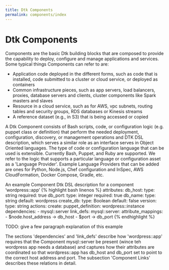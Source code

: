 ```yaml
---
title: Dtk Components
permalink: components/index
---
```


# Dtk Components

Components are the basic Dtk building blocks that are composed to provide the capability to deploy, configure and manage applications and services. Some typical things Components can refer to are:
* Application code deployed in the different forms, such as code that is installed, code submitted to a cluster or cloud service, or deployed as containers
* Common infrastructure pieces, such as app servers, load balancers, proxies, database servers and clients, cluster components like Spark masters and slaves
* Resource in a cloud service, such as for AWS, vpc subnets, routing tables and security groups, RDS databases or Kinesis streams
* A reference dataset (e.g., in S3) that is being accessed or copied

A Dtk Component consists of Bash scripts, code, or configuration logic (e.g. puppet class or definition) that perform the needed deployment, configuration, discovery, or management operations and DTK DSL description, which serves a similar role as an interface serves in Object Oriented languages.
The type of code or configuration language that can be used is extensible. Currently Bash, Puppet, and Ruby are supported. We refer to the logic that supports a particular language or configuration asset as a 'Language Provider'. Example Language Providers that can be added are ones for Python, Node.js, Chef configuration and InSpec, AWS CloudFormation, Docker Compose, Gradle, etc.

An example Component Dtk DSL description for a component ‘wordpress::app’ 
{% highlight bash linenos %}
    attributes:
      db_host:
        type: string
        required: true
      db_port:
        type: integer
        required: true
      db_name:
        type: string
        default: wordpress
      create_db:
        type: Boolean
        default: false
      version:
        type: string
    actions:
      create:
        puppet_definition: wordpress::instance
    dependencies:
      - mysql::server
    link_defs:
      mysql::server:
        attribute_mappings:
        - $node.host_address -> db_host
        - $port -> db_port
{% endhighlight %}

TODO: give a few paragraph explanation of this example

The sections 'dependencies' and 'link_defs' describe how 'wordpress::app' requires that the Component mysql::server be present (wince teh wordpress app needs a database) and captures how their attributes are coordinated so that wordpress::app has db_host and db_port set to point to the correct host address and port. The subsection 'Component Links' describes these relations in detail.